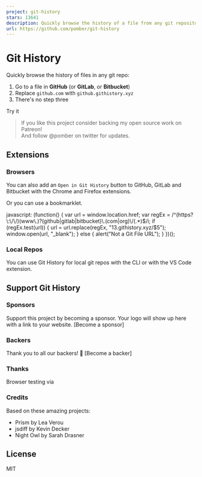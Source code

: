 ```yaml
---
project: git-history
stars: 13641
description: Quickly browse the history of a file from any git repository
url: https://github.com/pomber/git-history
---
```


Git History
===========

Quickly browse the history of files in any git repo:

1.  Go to a file in **GitHub** (or **GitLab**, or **Bitbucket**)
2.  Replace `github.com` with `github.githistory.xyz`
3.  There's no step three

Try it

> If you like this project consider backing my open source work on Patreon!  
> And follow @pomber on twitter for updates.

Extensions
----------

### Browsers

You can also add an `Open in Git History` button to GitHub, GitLab and Bitbucket with the Chrome and Firefox extensions.

Or you can use a bookmarklet.

javascript: (function() {
  var url \= window.location.href;
  var regEx \= /^(https?\\:\\/\\/)(www\\.)?(github|gitlab|bitbucket)\\.(com|org)\\/(.\*)$/i;
  if (regEx.test(url)) {
    url \= url.replace(regEx, "$1$3.githistory.xyz/$5");
    window.open(url, "\_blank");
  } else {
    alert("Not a Git File URL");
  }
})();

### Local Repos

You can use Git History for local git repos with the CLI or with the VS Code extension.

Support Git History
-------------------

### Sponsors

Support this project by becoming a sponsor. Your logo will show up here with a link to your website. \[Become a sponsor\]

### Backers

Thank you to all our backers! 🙏 \[Become a backer\]

### Thanks

Browser testing via

### Credits

Based on these amazing projects:

-   Prism by Lea Verou
-   jsdiff by Kevin Decker
-   Night Owl by Sarah Drasner

License
-------

MIT
